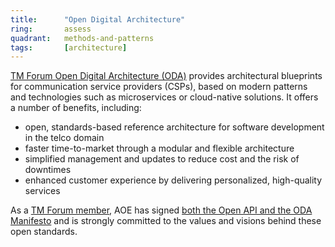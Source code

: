 ```yaml
---
title:      "Open Digital Architecture"
ring:       assess
quadrant:   methods-and-patterns
tags:       [architecture]
---
```


[TM Forum Open Digital Architecture (ODA)](https://www.tmforum.org/oda/) provides architectural blueprints for
communication service providers (CSPs), based on modern patterns and technologies such as microservices or
cloud-native solutions. It offers a number of benefits, including:

- open, standards-based reference architecture for software development in the telco domain
- faster time-to-market through a modular and flexible architecture
- simplified management and updates to reduce cost and the risk of downtimes
- enhanced customer experience by delivering personalized, high-quality services

As a [TM Forum member](https://www.tmforum.org/membership/current-members/), AOE has signed [both the Open API and 
the ODA Manifesto](https://www.tmforum.org/oda-interactive-map/open-digital-architecture-open-api-manifesto/) and is
strongly committed to the values and visions behind these open standards.
